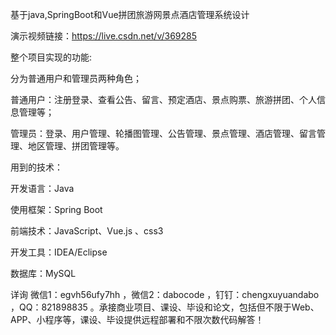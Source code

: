 基于java,SpringBoot和Vue拼团旅游网景点酒店管理系统设计

演示视频链接：https://live.csdn.net/v/369285

整个项目实现的功能:

分为普通用户和管理员两种角色；

普通用户：注册登录、查看公告、留言、预定酒店、景点购票、旅游拼团、个人信息管理等；

管理员：登录、用户管理、轮播图管理、公告管理、景点管理、酒店管理、留言管理、地区管理、拼团管理等。

用到的技术：

开发语言：Java

使用框架：Spring Boot

前端技术：JavaScript、Vue.js 、css3

开发工具：IDEA/Eclipse

数据库：MySQL

详询 微信1：egvh56ufy7hh ，微信2：dabocode ，钉钉：chengxuyuandabo ，QQ：821898835 。承接商业项目、课设、毕设和论文，包括但不限于Web、APP、小程序等，课设、毕设提供远程部署和不限次数代码解答！
